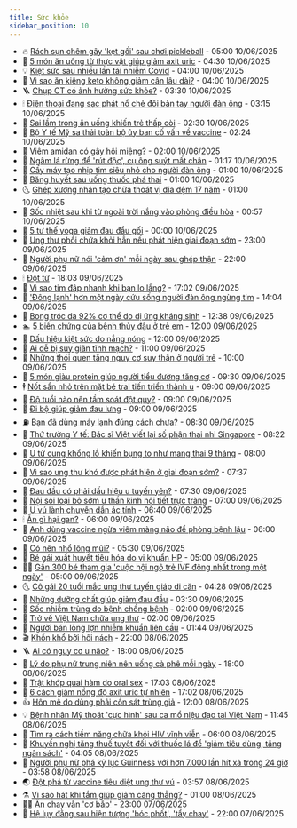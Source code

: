 ```yaml
---
title: Sức khỏe
sidebar_position: 10
---
```


<!-- vnexpress-suc-khoe:START -->
- 🔥 [Rách sụn chêm gây &#39;kẹt gối&#39; sau chơi pickleball](https://vnexpress.net/rach-sun-chem-gay-ket-goi-sau-choi-pickleball-4896848.html) - 05:00 10/06/2025
- 🥰 [5 món ăn uống từ thực vật giúp giảm axit uric](https://vnexpress.net/5-mon-an-uong-tu-thuc-vat-giup-giam-axit-uric-4896794.html) - 04:30 10/06/2025
- 💡 [Kiệt sức sau nhiều lần tái nhiễm Covid](https://vnexpress.net/kiet-suc-sau-nhieu-lan-tai-nhiem-covid-4896774.html) - 04:00 10/06/2025
- 🤗 [Vì sao ăn kiêng keto không giảm cân lâu dài?](https://vnexpress.net/vi-sao-an-kieng-keto-khong-giam-can-lau-dai-4896757.html) - 04:00 10/06/2025
- 🪜 [Chụp CT có ảnh hưởng sức khỏe?](https://vnexpress.net/chup-ct-co-anh-huong-suc-khoe-4896767.html) - 03:30 10/06/2025
- 🕯 [Điện thoại đang sạc phát nổ chẻ đôi bàn tay người đàn ông](https://vnexpress.net/dien-thoai-dang-sac-phat-no-che-doi-ban-tay-nguoi-dan-ong-4896657.html) - 03:15 10/06/2025
- 🤭 [Sai lầm trong ăn uống khiến trẻ thấp còi](https://vnexpress.net/sai-lam-trong-an-uong-khien-tre-thap-coi-4896519.html) - 02:30 10/06/2025
- 👀 [Bộ Y tế Mỹ sa thải toàn bộ ủy ban cố vấn về vaccine](https://vnexpress.net/bo-y-te-my-sa-thai-toan-bo-uy-ban-co-van-ve-vaccine-4896728.html) - 02:24 10/06/2025
- 🌋 [Viêm amidan có gây hôi miệng?](https://vnexpress.net/viem-amidan-co-gay-hoi-mieng-4896732.html) - 02:00 10/06/2025
- 🫶 [Ngâm lá rừng để &#39;rút độc&#39;, cụ ông suýt mất chân](https://vnexpress.net/ngam-la-rung-de-rut-doc-cu-ong-suyt-mat-chan-4893845.html) - 01:17 10/06/2025
- 🦆 [Cấy máy tạo nhịp tim siêu nhỏ cho người đàn ông](https://vnexpress.net/cay-may-tao-nhip-tim-sieu-nho-cho-nguoi-dan-ong-4896656.html) - 01:00 10/06/2025
- 🚀 [Băng huyết sau uống thuốc phá thai](https://vnexpress.net/bang-huyet-sau-uong-thuoc-pha-thai-4896651.html) - 01:00 10/06/2025
- 🌜 [Ghép xương nhân tạo chữa thoát vị đĩa đệm 17 năm](https://vnexpress.net/ghep-xuong-nhan-tao-chua-thoat-vi-dia-dem-17-nam-4896171.html) - 01:00 10/06/2025
- 🧰 [Sốc nhiệt sau khi từ ngoài trời nắng vào phòng điều hòa](https://vnexpress.net/soc-nhiet-sau-khi-tu-ngoai-troi-nang-vao-phong-dieu-hoa-4895478.html) - 00:57 10/06/2025
- 💫 [5 tư thế yoga giảm đau đầu gối](https://vnexpress.net/suc-khoe-cam-nang-5-tu-the-yoga-giam-dau-dau-goi-4896607.html) - 00:00 10/06/2025
- 🌝 [Ung thư phổi chữa khỏi hẳn nếu phát hiện giai đoạn sớm](https://vnexpress.net/suc-khoe-cam-nang-ung-thu-phoi-chua-khoi-han-neu-phat-hien-giai-doan-som-4896134.html) - 23:00 09/06/2025
- 🗽 [Người phụ nữ nói &#39;cảm ơn&#39; mỗi ngày sau ghép thận](https://vnexpress.net/nguoi-phu-nu-noi-cam-on-moi-ngay-sau-ghep-than-4896447.html) - 22:00 09/06/2025
- 🕯 [Đột tử](https://vnexpress.net/suc-khoe/cam-nang/dot-tu-334) - 18:03 09/06/2025
- 🦅 [Vì sao tim đập nhanh khi bạn lo lắng?](https://vnexpress.net/vi-sao-tim-dap-nhanh-khi-ban-lo-lang-4896557.html) - 17:02 09/06/2025
- 🦆 [&#39;Đông lạnh&#39; hơn một ngày cứu sống người đàn ông ngừng tim](https://vnexpress.net/dong-lanh-hon-mot-ngay-cuu-song-nguoi-dan-ong-ngung-tim-4896650.html) - 14:04 09/06/2025
- 🎊 [Bong tróc da 92% cơ thể do dị ứng kháng sinh](https://vnexpress.net/bong-troc-da-92-co-the-do-di-ung-khang-sinh-4896639.html) - 12:38 09/06/2025
- 🏊 [5 biến chứng của bệnh thủy đậu ở trẻ em](https://vnexpress.net/5-bien-chung-cua-benh-thuy-dau-o-tre-em-4896611.html) - 12:00 09/06/2025
- 📝 [Dấu hiệu kiệt sức do nắng nóng](https://vnexpress.net/dau-hieu-kiet-suc-do-nang-nong-4896337.html) - 12:00 09/06/2025
- 💯 [Ai dễ bị suy giãn tĩnh mạch?](https://vnexpress.net/ai-de-bi-suy-gian-tinh-mach-4896498.html) - 11:00 09/06/2025
- 🌊 [Những thói quen tăng nguy cơ suy thận ở người trẻ](https://vnexpress.net/nhung-thoi-quen-tang-nguy-co-suy-than-o-nguoi-tre-4896553.html) - 10:00 09/06/2025
- 🚀 [5 món giàu protein giúp người tiểu đường tăng cơ](https://vnexpress.net/5-mon-giau-protein-giup-nguoi-tieu-duong-tang-co-4896417.html) - 09:30 09/06/2025
- 🕴 [Nốt sẩn nhỏ trên mặt bé trai tiến triển thành u](https://vnexpress.net/not-san-nho-tren-mat-be-trai-tien-trien-thanh-u-4896529.html) - 09:00 09/06/2025
- 🗽 [Độ tuổi nào nên tầm soát đột quỵ?](https://vnexpress.net/do-tuoi-nao-nen-tam-soat-dot-quy-4896514.html) - 09:00 09/06/2025
- 🎡 [Đi bộ giúp giảm đau lưng](https://vnexpress.net/di-bo-giup-giam-dau-lung-4896490.html) - 09:00 09/06/2025
- ⛽️ [Bạn đã dùng máy lạnh đúng cách chưa?](https://vnexpress.net/ban-da-dung-may-lanh-dung-cach-chua-4896476.html) - 08:30 09/06/2025
- 🦆 [Thứ trưởng Y tế: Bác sĩ Việt viết lại số phận thai nhi Singapore](https://vnexpress.net/thu-truong-y-te-bac-si-viet-viet-lai-so-phan-thai-nhi-singapore-4896457.html) - 08:22 09/06/2025
- 🤩 [U tử cung khổng lồ khiến bụng to như mang thai 9 tháng](https://vnexpress.net/u-tu-cung-khong-lo-khien-bung-to-nhu-mang-thai-9-thang-4896471.html) - 08:00 09/06/2025
- 🦒 [Vì sao ung thư khó được phát hiện ở giai đoạn sớm?](https://vnexpress.net/suc-khoe-cam-nang-vi-sao-ung-thu-kho-duoc-phat-hien-o-giai-doan-som-4896381.html) - 07:37 09/06/2025
- 💫 [Đau đầu có phải dấu hiệu u tuyến yên?](https://vnexpress.net/dau-dau-co-phai-dau-hieu-u-tuyen-yen-4896450.html) - 07:30 09/06/2025
- 🐘 [Nội soi loại bỏ sớm u thần kinh nội tiết trực tràng](https://vnexpress.net/noi-soi-loai-bo-som-u-than-kinh-noi-tiet-truc-trang-4896455.html) - 07:00 09/06/2025
- 🚀 [U vú lành chuyển dần ác tính](https://vnexpress.net/u-vu-lanh-chuyen-dan-ac-tinh-4896277.html) - 06:40 09/06/2025
- 🕯 [Ăn gì hại gan?](https://vnexpress.net/an-gi-hai-gan-4896387.html) - 06:00 09/06/2025
- 🦏 [Anh dùng vaccine ngừa viêm màng não để phòng bệnh lậu](https://vnexpress.net/anh-dung-vaccine-ngua-viem-mang-nao-de-phong-benh-lau-4896296.html) - 06:00 09/06/2025
- 🦄 [Có nên nhổ lông mũi?](https://vnexpress.net/co-nen-nho-long-mui-4896422.html) - 05:30 09/06/2025
- 🦒 [Bé gái xuất huyết tiêu hóa do vi khuẩn HP](https://vnexpress.net/be-gai-xuat-huyet-tieu-hoa-do-vi-khuan-hp-4896413.html) - 05:00 09/06/2025
- 👨‍🏫 [Gần 300 bé tham gia &#39;cuộc hội ngộ trẻ IVF đông nhất trong một ngày&#39;](https://vnexpress.net/gan-300-be-tham-gia-cuoc-hoi-ngo-tre-ivf-dong-nhat-trong-mot-ngay-4896385.html) - 05:00 09/06/2025
- 🌜 [Cô gái 20 tuổi mắc ung thư tuyến giáp di căn](https://vnexpress.net/nu-sinh-20-tuoi-mac-ung-thu-tuyen-giap-di-can-4896362.html) - 04:28 09/06/2025
- 🚀 [Những dưỡng chất giúp giảm đau đầu](https://vnexpress.net/nhung-duong-chat-giup-giam-dau-dau-4896340.html) - 03:30 09/06/2025
- 💃 [Sốc nhiễm trùng do bệnh chồng bệnh](https://vnexpress.net/soc-nhiem-trung-do-benh-chong-benh-4896225.html) - 02:00 09/06/2025
- 💯 [Trở về Việt Nam chữa ung thư](https://vnexpress.net/tro-ve-viet-nam-chua-ung-thu-4896167.html) - 02:00 09/06/2025
- 🤔 [Người bán lòng lợn nhiễm khuẩn liên cầu](https://vnexpress.net/nguoi-ban-long-lon-nhiem-khuan-lien-cau-4896154.html) - 01:44 09/06/2025
- 🎬 [Khốn khổ bởi hôi nách](https://vnexpress.net/khon-kho-boi-hoi-nach-4889227.html) - 22:00 08/06/2025
- 🪜 [Ai có nguy cơ u não?](https://vnexpress.net/suc-khoe-cam-nang-ai-co-nguy-co-u-nao-4895548.html) - 18:00 08/06/2025
- 🦣 [Lý do phụ nữ trung niên nên uống cà phê mỗi ngày](https://vnexpress.net/ly-do-phu-nu-trung-nien-nen-uong-ca-phe-moi-ngay-4894758.html) - 18:00 08/06/2025
- 🧐 [Trật khớp quai hàm do oral sex](https://vnexpress.net/trat-khop-quai-ham-do-oral-sex-4895620.html) - 17:03 08/06/2025
- 🤡 [6 cách giảm nồng độ axit uric tự nhiên](https://vnexpress.net/suc-khoe-cam-nang-6-cach-giam-nong-do-axit-uric-tu-nhien-4895372.html) - 17:02 08/06/2025
- 👍 [Hôn mê do dùng phải cồn sát trùng giả](https://vnexpress.net/hon-me-do-dung-phai-con-sat-trung-gia-4896100.html) - 12:00 08/06/2025
- 💡 [Bệnh nhân Mỹ thoát &#39;cực hình&#39; sau ca mổ niệu đạo tại Việt Nam](https://vnexpress.net/benh-nhan-my-thoat-cuc-hinh-sau-ca-mo-nieu-dao-tai-viet-nam-4896096.html) - 11:45 08/06/2025
- 💯 [Tìm ra cách tiềm năng chữa khỏi HIV vĩnh viễn](https://vnexpress.net/suc-khoe-cam-nang-tim-ra-cach-tiem-nang-chua-khoi-hiv-vinh-vien-4896012.html) - 06:00 08/06/2025
- 🧠 [Khuyến nghị tăng thuế tuyệt đối với thuốc lá để &#39;giảm tiêu dùng, tăng ngân sách&#39;](https://vnexpress.net/khuyen-nghi-tang-thue-tuyet-doi-voi-thuoc-la-de-giam-tieu-dung-tang-ngan-sach-4896030.html) - 04:05 08/06/2025
- 🎡 [Người phụ nữ phá kỷ lục Guinness với hơn 7.000 lần hít xà trong 24 giờ](https://vnexpress.net/nguoi-phu-nu-pha-ky-luc-guinness-voi-hon-7-000-lan-hit-xa-trong-24-gio-4896008.html) - 03:58 08/06/2025
- 🌏 [Đột phá từ vaccine tiêu diệt ung thư vú](https://vnexpress.net/dot-pha-tu-vaccine-tieu-diet-ung-thu-vu-4896022.html) - 03:57 08/06/2025
- ⚗️ [Vì sao hát khi tắm giúp giảm căng thẳng?](https://vnexpress.net/vi-sao-hat-khi-tam-giup-giam-cang-thang-4894434.html) - 01:00 08/06/2025
- 👨‍🏫 [Ăn chay vẫn &#39;cơ bắp&#39;](https://vnexpress.net/an-chay-van-co-bap-4894048.html) - 23:00 07/06/2025
- 🤖 [Hệ lụy đằng sau hiện tượng &#39;bóc phốt&#39;, &#39;tẩy chay&#39;](https://vnexpress.net/he-luy-dang-sau-hien-tuong-boc-phot-tay-chay-4894585.html) - 22:00 07/06/2025<!-- vnexpress-suc-khoe:END -->
